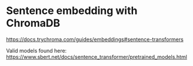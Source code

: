 



# Sentence embedding with ChromaDB
https://docs.trychroma.com/guides/embeddings#sentence-transformers

Valid models found here: https://www.sbert.net/docs/sentence_transformer/pretrained_models.html

